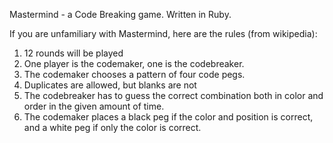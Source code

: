 Mastermind - a Code Breaking game. Written in Ruby.

If you are unfamiliary with Mastermind, here are the rules (from wikipedia):

1. 12 rounds will be played
2. One player is the codemaker, one is the codebreaker.
3. The codemaker chooses a pattern of four code pegs.
4. Duplicates are allowed, but blanks are not
5. The codebreaker has to guess the correct combination both in color and
   order in the given amount of time.
6. The codemaker places a black peg if the color and position is correct, 
   and a white peg if only the color is correct. 
